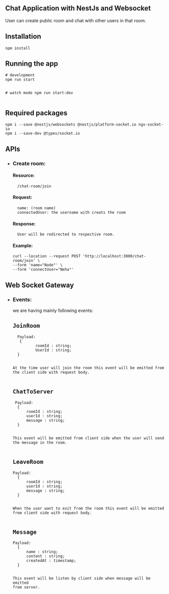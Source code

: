 <h2 class="code-line" data-line-start=0 data-line-end=1 ><a id="Chat_Application_with_NestJs_and_Websocket_0"></a>Chat Application with NestJs and Websocket</h2>
<p class="has-line-data" data-line-start="3" data-line-end="4">User can create public room and chat with other users in that room.</p>
<h2 class="code-line" data-line-start=5 data-line-end=6 ><a id="Installation_5"></a>Installation</h2>
<pre><code class="has-line-data" data-line-start="8" data-line-end="10" class="language-bash">npm install
</code></pre>
<h2 class="code-line" data-line-start=11 data-line-end=12 ><a id="Running_the_app_11"></a>Running the app</h2>
<pre><code class="has-line-data" data-line-start="14" data-line-end="20" class="language-bash"><span class="hljs-comment"># development</span>
npm run start

<span class="hljs-comment"># watch mode</span>
npm run start:dev
</code></pre>
<h2 class="code-line" data-line-start=21 data-line-end=22 ><a id="Required_packages_21"></a>Required packages</h2>
<pre><code class="has-line-data" data-line-start="24" data-line-end="27" class="language-shell">npm i --save @nestjs/websockets @nestjs/platform-socket.io ngx-socket-io
npm i --save-dev @types/socket.io
</code></pre>
<h2 class="code-line" data-line-start=29 data-line-end=30 ><a id="APIs_29"></a>APIs</h2>
<ul>
<li class="has-line-data" data-line-start="31" data-line-end="47">
<h3 class="code-line" data-line-start=31 data-line-end=32 ><a id="Create_room_31"></a>Create room:</h3>
<h4 class="code-line" data-line-start=33 data-line-end=34 ><a id="Resource_33"></a>Resource:</h4>
<pre><code>  /chat-room/join
</code></pre>
<h4 class="code-line" data-line-start=36 data-line-end=37 ><a id="Request_36"></a>Request:</h4>
<pre><code>  name: (room name)
  connectedUser: the username with creats the room
</code></pre>
<h4 class="code-line" data-line-start=39 data-line-end=40 ><a id="Response_39"></a>Response:</h4>
<pre><code>  User will be redirected to respective room.
</code></pre>
<h4 class="code-line" data-line-start=42 data-line-end=43 ><a id="Example_42"></a>Example:</h4>
<pre><code class="has-line-data" data-line-start="44" data-line-end="47" class="language-shell">curl --location --request POST 'http://localhost:3000/chat-room/join' \
--form 'name=&quot;Node&quot;' \
--form 'connectUser=&quot;Neha&quot;'
</code></pre>
</li>
</ul>
<h2 class="code-line" data-line-start=47 data-line-end=48 ><a id="Web_Socket_Gateway_47"></a>Web Socket Gateway</h2>
<ul>
<li class="has-line-data" data-line-start="50" data-line-end="97">
<h3 class="code-line" data-line-start=50 data-line-end=51 ><a id="Events_50"></a>Events:</h3>
<p class="has-line-data" data-line-start="51" data-line-end="52">we are having mainly following events:</p>
<h2 class="code-line" data-line-start=53 data-line-end=54 ><a id="JoinRoom_53"></a><code>JoinRoom</code></h2>
<pre><code>  Payload: 
   { 
          roomId : string;
          UserId : string;
  }

At the time user will join the room this event will be emitted from the client side with request body.
</code></pre>
<h2 class="code-line" data-line-start=63 data-line-end=64 ><a id="ChatToServer_63"></a><code>ChatToServer</code></h2>
<pre><code> Payload: 
  { 
      roomId : string;
      userId : string;
      message : string;
  }
  
   This event will be emitted from client side when the user 
   will send the message in the room.
</code></pre>
<h2 class="code-line" data-line-start=75 data-line-end=76 ><a id="LeaveRoom_75"></a><code>LeaveRoom</code></h2>
<pre><code>Payload: 
  { 
      roomId : string;
      userId : string;
      message : string;
  }

When the user want to exit from the room this event will be emitted from client side with request body.
</code></pre>
<h2 class="code-line" data-line-start=86 data-line-end=87 ><a id="Message_86"></a><code>Message</code></h2>
<pre><code>Payload: 
  { 
      name : string;
      content : string;
      createdAt : timestamp;
  }

This event will be listen by client side when message will be emitted from server.
</code></pre>
</li>
</ul>
